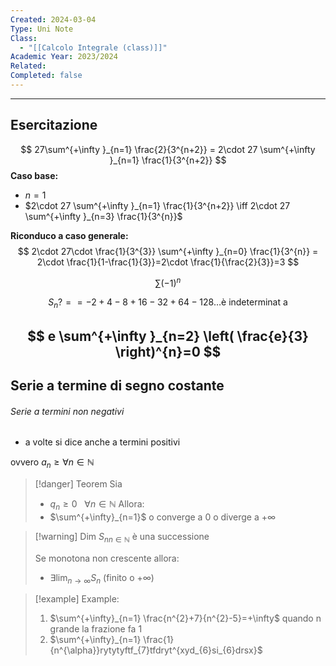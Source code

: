 ```yaml
---
Created: 2024-03-04
Type: Uni Note
Class:
  - "[[Calcolo Integrale (class)]]"
Academic Year: 2023/2024
Related: 
Completed: false
---
```

---

## Esercitazione
$$
27\sum^{+\infty }_{n=1} \frac{2}{3^{n+2}} = 2\cdot 27 \sum^{+\infty }_{n=1} \frac{1}{3^{n+2}}
$$
**Caso base:**
- $n=1$
- $2\cdot 27 \sum^{+\infty }_{n=1} \frac{1}{3^{n+2}} \iff 2\cdot 27 \sum^{+\infty }_{n=3} \frac{1}{3^{n}}$

**Riconduco a caso generale:**
$$
2\cdot 27\cdot \frac{1}{3^{3}} \sum^{+\infty }_{n=0} \frac{1}{3^{n}} = 2\cdot \frac{1}{1-\frac{1}{3}}=2\cdot  \frac{1}{\frac{2}{3}}=3
$$



$$
\sum(-1)^{n}
$$

$$
S_{n} ? = = -2+4-8+16-32+64-128 \dots \text{è indeterminat a}
$$

$$
e \sum^{+\infty }_{n=2} \left( \frac{e}{3} \right)^{n}=0
$$
---
## Serie a termine di segno costante 

###### Serie a termini non negativi
- a volte si dice anche a termini positivi 

ovvero $a_{ n }\geq  \forall n \in \mathbb{N}$

>[!danger] Teorem
>Sia 
>- $q_{n}\geq 0 \ \ \ \forall n\in\mathbb{N}$
>Allora: 
>- $\sum^{+\infty}_{n=1}$ o converge a $0$ o diverge a $+\infty$

>[!warning] Dim
>${S_{ n }}_{n\in\mathbb{N}}$ è una successione
>
>Se monotona non crescente allora:
>- $\exists \lim_{ n \to \infty }S_{ n }$  (finito o $+\infty$)

>[!example] Example:
>1. $\sum^{+\infty}_{n=1} \frac{n^{2}+7}{n^{2}-5}=+\infty$ quando n grande la frazione fa 1
>2. $\sum^{+\infty}_{n=1} \frac{1}{n^{\alpha}}rytytyftf_{7}tfdryt^{xyd_{6}si_{6}drsx}$

